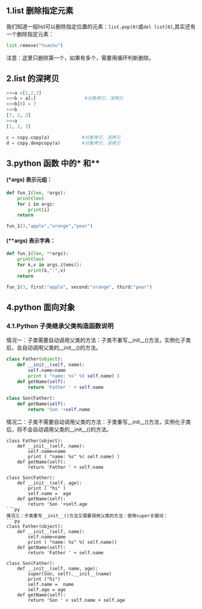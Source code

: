 ## 1.list 删除指定元素
我们知道一般list可以删除指定位置的元素：`list.pop(0)`或`del list[0]`,其实还有一个删除指定元素：
```py
list.remove("YuanSu")
```
注意：这里只删除第一个，如果有多个，需要用循环判断删除。

## 2.list 的深拷贝
```py
>>>a =[1,2,3]
>>>b = a[:]                  #对象拷贝，深拷贝
>>>b[0] = 7
>>>b
[7, 2, 3]
>>>a
[1, 2, 3]
```

```py
c = copy.copy(a)            #对象拷贝，浅拷贝
d = copy.deepcopy(a)        #对象拷贝，深拷贝
```
## 3.python 函数 中的* 和**
#### (*args) 表示元组：
```py
def fun_1(len, *args):
    print(len)
    for i in args:
        print(i)
    return

fun_1(3,"apple","orange","pear")
```

#### (**args) 表示字典：
```py
def fun_1(len, **args):
    print(len)
    for k,v in args.items():
        print(k,":",v)
    return

fun_1(3, first:"apple", second:"orange", third:"pear")

```
## 4.python 面向对象
### 4.1.Python 子类继承父类构造函数说明
情况一：子类需要自动调用父类的方法：子类不重写__init__()方法，实例化子类后，会自动调用父类的__init__()的方法。
```py
class Father(object):
    def __init__(self, name):
        self.name=name
        print ( "name: %s" %( self.name) )
    def getName(self):
        return 'Father ' + self.name
 
class Son(Father):
    def getName(self):
        return 'Son '+self.name
```
情况二：子类不需要自动调用父类的方法：子类重写__init__()方法，实例化子类后，将不会自动调用父类的__init__()的方法。
```
class Father(object):
    def __init__(self, name):
        self.name=name
        print ( "name: %s" %( self.name) )
    def getName(self):
        return 'Father ' + self.name
 
class Son(Father):
    def __init__(self, age):
        print ( "hi" )
        self.name =  age
    def getName(self):
        return 'Son '+self.age
```py
情况三：子类重写__init__()方法又需要调用父类的方法：使用super关键词：
```py
class Father(object):
    def __init__(self, name):
        self.name=name
        print ( "name: %s" %( self.name))
    def getName(self):
        return 'Father ' + self.name
 
class Son(Father):
    def __init__(self, name, age):
        super(Son, self).__init__(name)
        print ("hi")
        self.name =  name
        self.age = age
    def getName(self):
        return 'Son ' + self.name + self.age
```
